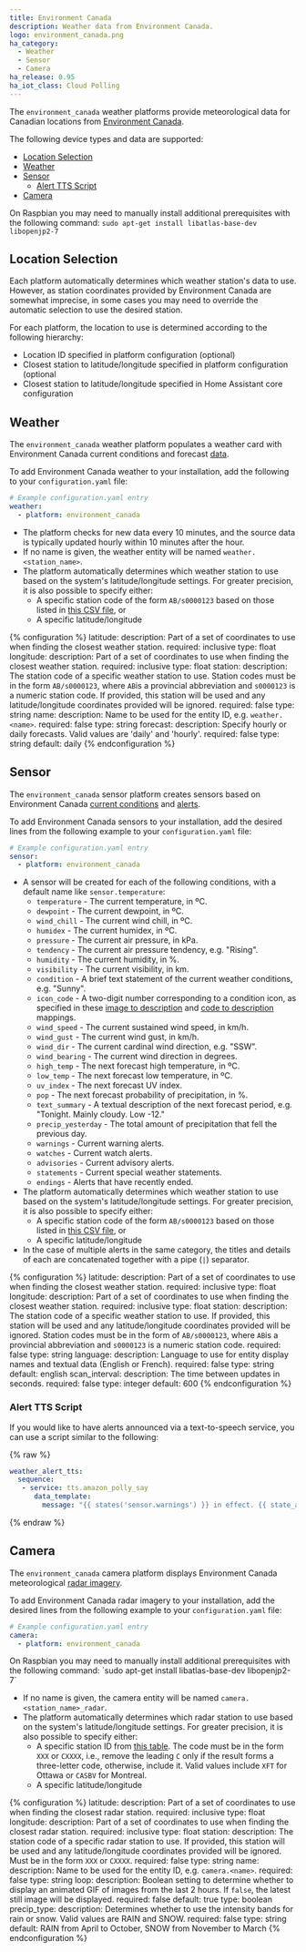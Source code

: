 ```yaml
---
title: Environment Canada
description: Weather data from Environment Canada.
logo: environment_canada.png
ha_category:
  - Weather
  - Sensor
  - Camera
ha_release: 0.95
ha_iot_class: Cloud Polling
---
```


The `environment_canada` weather platforms provide meteorological data for Canadian locations from [Environment Canada](https://weather.gc.ca/index_e.html).

The following device types and data are supported:

- [Location Selection](#location-selection)
- [Weather](#weather)
- [Sensor](#sensor)
  - [Alert TTS Script](#alert-tts-script)
- [Camera](#camera)

<p class='note'>

  On Raspbian you may need to manually install additional prerequisites with the following command:
  `sudo apt-get install libatlas-base-dev libopenjp2-7`

</p>

## Location Selection

Each platform automatically determines which weather station's data to use. However, as station coordinates provided by Environment Canada are somewhat imprecise, in some cases you may need to override the automatic selection to use the desired station.

For each platform, the location to use is determined according to the following hierarchy:

  - Location ID specified in platform configuration (optional)
  - Closest station to latitude/longitude specified in platform configuration (optional
  - Closest station to latitude/longitude specified in Home Assistant core configuration

## Weather

The `environment_canada` weather platform populates a weather card with Environment Canada current conditions and forecast [data](https://weather.gc.ca/canada_e.html).

To add Environment Canada weather to your installation, add the following to your `configuration.yaml` file:

```yaml
# Example configuration.yaml entry
weather:
  - platform: environment_canada
```

- The platform checks for new data every 10 minutes, and the source data is typically updated hourly within 10 minutes after the hour.
- If no name is given, the weather entity will be named `weather.<station_name>`.
- The platform automatically determines which weather station to use based on the system's latitude/longitude settings. For greater precision, it is also possible to specify either:
    - A specific station code of the form `AB/s0000123` based on those listed in [this CSV file](http://dd.weatheroffice.ec.gc.ca/citypage_weather/docs/site_list_towns_en.csv), or
    - A specific latitude/longitude

{% configuration %}
latitude:
  description: Part of a set of coordinates to use when finding the closest weather station.
  required: inclusive
  type: float
longitude:
  description: Part of a set of coordinates to use when finding the closest weather station.
  required: inclusive
  type: float
station:
  description: The station code of a specific weather station to use. Station codes must be in the form `AB/s0000123`, where `AB`is a provincial abbreviation and `s0000123` is a numeric station code. If provided, this station will be used and any latitude/longitude coordinates provided will be ignored.
  required: false
  type: string
name:
  description: Name to be used for the entity ID, e.g. `weather.<name>`.
  required: false
  type: string
forecast:
  description: Specify hourly or daily forecasts. Valid values are 'daily' and 'hourly'.
  required: false
  type: string
  default: daily
{% endconfiguration %}

## Sensor

The `environment_canada` sensor platform creates sensors based on Environment Canada [current conditions](https://weather.gc.ca/canada_e.html) and [alerts](https://weather.gc.ca/warnings/index_e.html).

To add Environment Canada sensors to your installation, add the desired lines from the following example to your `configuration.yaml` file:

```yaml
# Example configuration.yaml entry
sensor:
  - platform: environment_canada
```

- A sensor will be created for each of the following conditions, with a default name like `sensor.temperature`:     
    - `temperature` - The current temperature, in ºC.
    - `dewpoint` - The current dewpoint, in ºC.
    - `wind_chill` - The current wind chill, in ºC.
    - `humidex` - The current humidex, in ºC.
    - `pressure` - The current air pressure, in kPa.
    - `tendency` - The current air pressure tendency, e.g. "Rising".
    - `humidity` - The current humidity, in %.
    - `visibility` - The current visibility, in km.
    - `condition` - A brief text statement of the current weather conditions, e.g. "Sunny".
    - `icon_code` - A two-digit number corresponding to a condition icon, as specified in these [image to description](https://dd.weather.gc.ca/citypage_weather/docs/Current_Conditions_Icons-Icones_conditions_actuelles.pdf) and [code to description](https://dd.weather.gc.ca/citypage_weather/docs/current_conditions_icon_code_descriptions_e.csv) mappings.
    - `wind_speed` - The current sustained wind speed, in km/h.
    - `wind_gust` - The current wind gust, in km/h.
    - `wind_dir` - The current cardinal wind direction, e.g. "SSW".
    - `wind_bearing` - The current wind direction in degrees.
    - `high_temp` - The next forecast high temperature, in ºC.
    - `low_temp` - The next forecast low temperature, in ºC.
    - `uv_index` - The next forecast UV index.
    - `pop` - The next forecast probability of precipitation, in %.
    - `text_summary` - A textual description of the next forecast period, e.g. "Tonight. Mainly cloudy. Low -12."
    - `precip_yesterday` - The total amount of precipitation that fell the previous day.
    - `warnings` - Current warning alerts.
    - `watches` - Current watch alerts.
    - `advisories` - Current advisory alerts.
    - `statements` - Current special weather statements.
    - `endings` - Alerts that have recently ended.
- The platform automatically determines which weather station to use based on the system's latitude/longitude settings. For greater precision, it is also possible to specify either:
    - A specific station code of the form `AB/s0000123` based on those listed in [this CSV file](http://dd.weatheroffice.ec.gc.ca/citypage_weather/docs/site_list_towns_en.csv), or
    - A specific latitude/longitude
- In the case of multiple alerts in the same category, the titles and details of each are concatenated together with a pipe (`|`) separator.

{% configuration %}
latitude:
  description: Part of a set of coordinates to use when finding the closest weather station.
  required: inclusive
  type: float
longitude:
  description: Part of a set of coordinates to use when finding the closest weather station.
  required: inclusive
  type: float
station:
  description: The station code of a specific weather station to use. If provided, this station will be used and any latitude/longitude coordinates provided will be ignored. Station codes must be in the form of `AB/s0000123`, where `AB`is a provincial abbreviation and `s0000123` is a numeric station code.
  required: false
  type: string
language:
  description: Language to use for entity display names and textual data (English or French).
  required: false
  type: string
  default: english
scan_interval:
  description: The time between updates in seconds.
  required: false
  type: integer
  default: 600
{% endconfiguration %}

### Alert TTS Script

If you would like to have alerts announced via a text-to-speech service, you can use a script similar to the following:

{% raw %}
```yaml
weather_alert_tts:
  sequence:
   - service: tts.amazon_polly_say
      data_template:
        message: "{{ states('sensor.warnings') }} in effect. {{ state_attr('sensor.warnings', 'alert detail') }}"
```
{% endraw %}

## Camera

The `environment_canada` camera platform displays Environment Canada meteorological [radar imagery](https://weather.gc.ca/radar/index_e.html).

To add Environment Canada radar imagery to your installation, add the desired lines from the following example to your `configuration.yaml` file:

```yaml
# Example configuration.yaml entry
camera:
  - platform: environment_canada
```

<p class='note'>
  On Raspbian you may need to manually install additional prerequisites with the following command:
  `sudo apt-get install libatlas-base-dev libopenjp2-7`
</p>

- If no name is given, the camera entity will be named `camera.<station_name>_radar`.
- The platform automatically determines which radar station to use based on the system's latitude/longitude settings. For greater precision, it is also possible to specify either:
    - A specific station ID from [this table](https://en.wikipedia.org/wiki/Canadian_weather_radar_network#List_of_radars). The code must be in the form `XXX` or `CXXXX`, i.e., remove the leading `C` only if the result forms a three-letter code, otherwise, include it. Valid values include `XFT` for Ottawa or `CASBV` for Montreal.
    - A specific latitude/longitude

{% configuration %}
latitude:
  description: Part of a set of coordinates to use when finding the closest radar station.
  required: inclusive
  type: float
longitude:
  description: Part of a set of coordinates to use when finding the closest radar station.
  required: inclusive
  type: float
station: 
  description: The station code of a specific radar station to use. If provided, this station will be used and any latitude/longitude coordinates provided will be ignored. Must be in the form `XXX` or `CXXXX`.
  required: false
  type: string
name:
  description: Name to be used for the entity ID, e.g. `camera.<name>`.
  required: false
  type: string
loop:
  description: Boolean setting to determine whether to display an animated GIF of images from the last 2 hours. If `false`, the latest still image will be displayed.
  required: false
  default: true
  type: boolean
precip_type:
  description: Determines whether to use the intensity bands for rain or snow. Valid values are RAIN and SNOW.
  required: false
  type: string
  default: RAIN from April to October, SNOW from November to March
{% endconfiguration %}
